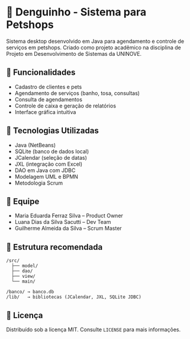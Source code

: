 # 🐾 Denguinho - Sistema para Petshops

Sistema desktop desenvolvido em Java para agendamento e controle de serviços em petshops. Criado como projeto acadêmico na disciplina de Projeto em Desenvolvimento de Sistemas da UNINOVE.

## 📌 Funcionalidades
- Cadastro de clientes e pets
- Agendamento de serviços (banho, tosa, consultas)
- Consulta de agendamentos
- Controle de caixa e geração de relatórios
- Interface gráfica intuitiva

## 🚀 Tecnologias Utilizadas
- Java (NetBeans)
- SQLite (banco de dados local)
- JCalendar (seleção de datas)
- JXL (integração com Excel)
- DAO em Java com JDBC
- Modelagem UML e BPMN
- Metodologia Scrum

## 👥 Equipe
- Maria Eduarda Ferraz Silva – Product Owner  
- Luana Dias da Silva Sacutti – Dev Team  
- Guilherme Almeida da Silva – Scrum Master

## 📁 Estrutura recomendada
```
/src/
  ├── model/
  ├── dao/
  ├── view/
  └── main/

/banco/ → banco.db  
/lib/   → bibliotecas (JCalendar, JXL, SQLite JDBC)
```

## 📝 Licença
Distribuído sob a licença MIT. Consulte `LICENSE` para mais informações.
